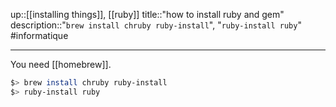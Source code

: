 up::[[installing things]], [[ruby]]
title::"how to install ruby and gem"
description::"`brew install chruby ruby-install`", "`ruby-install ruby`"
#informatique 

----

You need [[homebrew]].

```bash
$> brew install chruby ruby-install
$> ruby-install ruby
```